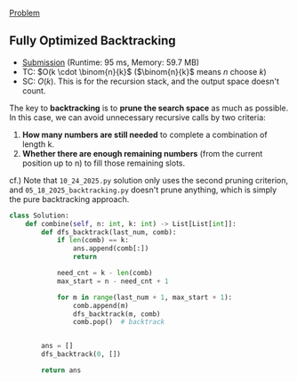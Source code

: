 [Problem](https://leetcode.com/problems/combinations/)

## Fully Optimized Backtracking

- [Submission](https://leetcode.com/problems/combinations/submissions/1637027183/?envType=study-plan-v2&envId=top-interview-150) (Runtime: 95 ms, Memory: 59.7 MB)
- TC: $O(k \cdot \binom{n}{k}$ ($\binom{n}{k}$ means $n$ choose $k$)
- SC: $O(k)$. This is for the recursion stack, and the output space doesn't count.

The key to **backtracking** is to **prune the search space** as much as possible. In this case, we can avoid unnecessary recursive calls by two criteria:
1. **How many numbers are still needed** to complete a combination of length k.
2. **Whether there are enough remaining numbers** (from the current position up to n) to fill those remaining slots.

cf.) Note that `10_24_2025.py` solution only uses the second pruning criterion, and `05_18_2025_backtracking.py` doesn't prune anything, which is simply the pure backtracking approach.


```python
class Solution:
    def combine(self, n: int, k: int) -> List[List[int]]:
        def dfs_backtrack(last_num, comb):
            if len(comb) == k:
                ans.append(comb[:])
                return

            need_cnt = k - len(comb)
            max_start = n - need_cnt + 1

            for m in range(last_num + 1, max_start + 1):
                comb.append(m)
                dfs_backtrack(m, comb)
                comb.pop()  # backtrack


        ans = []
        dfs_backtrack(0, [])

        return ans
```
